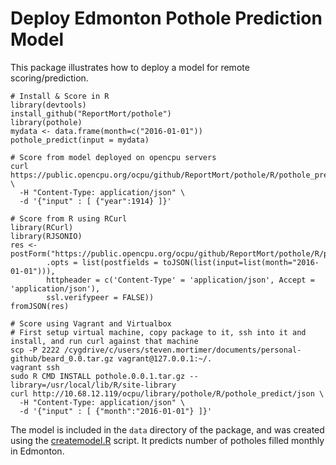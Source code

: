 Deploy Edmonton Pothole Prediction Model
====================

This package illustrates how to deploy a model for remote scoring/prediction. 

    # Install & Score in R
    library(devtools)
    install_github("ReportMort/pothole")
    library(pothole)
    mydata <- data.frame(month=c("2016-01-01"))
    pothole_predict(input = mydata)

    # Score from model deployed on opencpu servers
    curl https://public.opencpu.org/ocpu/github/ReportMort/pothole/R/pothole_predict/json \
      -H "Content-Type: application/json" \
      -d '{"input" : [ {"year":1914} ]}'
      
    # Score from R using RCurl
    library(RCurl)
    library(RJSONIO)
    res <- postForm("https://public.opencpu.org/ocpu/github/ReportMort/pothole/R/pothole_predict/json",
            .opts = list(postfields = toJSON(list(input=list(month="2016-01-01"))),
            httpheader = c('Content-Type' = 'application/json', Accept = 'application/json'),
            ssl.verifypeer = FALSE))
    fromJSON(res)
      
    # Score using Vagrant and Virtualbox
    # First setup virtual machine, copy package to it, ssh into it and install, and run curl against that machine
    scp -P 2222 /cygdrive/c/users/steven.mortimer/documents/personal-github/beard_0.0.tar.gz vagrant@127.0.0.1:~/.
    vagrant ssh
    sudo R CMD INSTALL pothole.0.0.1.tar.gz --library=/usr/local/lib/R/site-library
    curl http://10.68.12.119/ocpu/library/pothole/R/pothole_predict/json \
      -H "Content-Type: application/json" \
      -d '{"input" : [ {"month":"2016-01-01"} ]}'
      
The model is included in the `data` directory of the package, and was created
using the [createmodel.R](https://github.com/reportmort/pothole/blob/master/inst/pothole/createmodel.R) script. 
It predicts number of potholes filled monthly in Edmonton.
